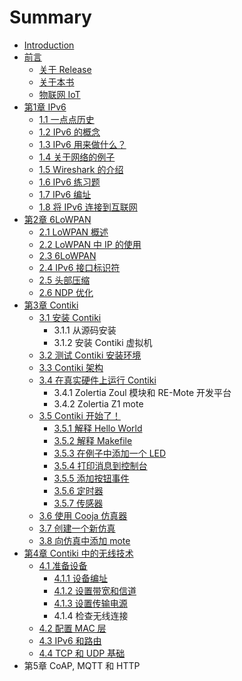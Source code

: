 # Summary

* [Introduction](README.md)
* [前言](0.qian_yan.md)
   * [关于 Release](0_1.guan_yu_release.md)
   * [关于本书](0_2.guan_yu_ben_shu.md)
   * [物联网 IoT](0_3.wu_lian_wang_iot.md)
* [第1章 IPv6](1.di1_zhang_ipv6_md.md)
   * [1.1 一点点历史](1_1.11_yi_dian_dian_li_shi.md)
   * [1.2 IPv6 的概念](1_2.12_ipv6_de_gai_nian.md)
   * [1.3 IPv6 用来做什么？](1_3.13_ipv6_yong_lai_zuo_shi_yao_ff1f.md)
   * [1.4 关于网络的例子](1_4.14_guan_yu_wang_luo_de_li_zi.md)
   * [1.5 Wireshark 的介绍](1_5.15_wireshark_de_jie_shao.md)
   * [1.6 IPv6 练习题](1_6.16_ipv6_lian_xi_ti.md)
   * [1.7 IPv6 编址](1_7.17_ipv6_bian_zhi.md)
   * [1.8 将 IPv6 连接到互联网](1_8.18_jiang_ipv6_lian_jie_dao_hu_lian_wang.md)
* [第2章 6LoWPAN](2.di2_zhang_6lowpan.md)
   * [2.1 LoWPAN 概述](2_1.21_lowpan_gai_shu.md)
   * [2.2 LoWPAN 中 IP 的使用](2_2.22_lowpan_zhong_ip_de_shi_yong.md)
   * [2.3 6LoWPAN](2_3.23_6lowpan.md)
   * [2.4 IPv6 接口标识符](2_4.24_ipv6_jie_kou_biao_shi_fu.md)
   * [2.5 头部压缩](2_5.25_tou_bu_ya_suo.md)
   * [2.6 NDP 优化](2_6.26_ndp_you_hua.md)
* [第3章 Contiki](3.di_3_zhang_contiki.md)
   * [3.1 安装 Contiki](3_1.31_an_zhuang_contiki.md)
       * 3.1.1 从源码安装
       * 3.1.2 安装 Contiki 虚拟机
   * [3.2 测试 Contiki 安装环境](3_2.32_ce_shi_contiki_an_zhuang_huan_jing.md)
   * [3.3 Contiki 架构](3_3.33_contiki_jia_gou.md)
   * [3.4 在真实硬件上运行 Contiki](3_4.34_zai_zhen_shi_ying_jian_shang_yun_xing_contiki.md)
       * 3.4.1 Zolertia Zoul 模块和 RE-Mote 开发平台
       * 3.4.2 Zolertia Z1 mote
   * [3.5 Contiki 开始了！](3_5.35_contiki_kai_shi_le_ff01.md)
       * [3.5.1 解释 Hello World](3_5_1.351_jie_shi_hello_world.md)
       * [3.5.2 解释 Makefile](3_5_2.352_jie_shi_makefile.md)
       * [3.5.3 在例子中添加一个 LED](3_5_3.353_zai_li_zi_zhong_tian_jia_yi_ge_led.md)
       * [3.5.4 打印消息到控制台](3_5_4.354_da_yin_xiao_xi_dao_kong_zhi_tai.md)
       * [3.5.5 添加按钮事件](3_5_5.355_tian_jia_an_niu_shi_jian.md)
       * [3.5.6 定时器](3_5_6.356_ding_shi_qi.md)
       * [3.5.7 传感器](3_5_7.357_chuan_gan_qi.md)
   * [3.6 使用 Cooja 仿真器](3_6.36_shi_yong_cooja_fang_zhen_qi.md)
   * [3.7 创建一个新仿真](3_7.37_chuang_jian_yi_ge_xin_fang_zhen.md)
   * [3.8 向仿真中添加 mote](3_8.38_xiang_fang_zhen_zhong_tian_jia_mote.md)
* [第4章  Contiki 中的无线技术](4.di_4_zhang_contiki_zhong_de_wu_xian_ji_zhu.md)
   * [4.1 准备设备](4_1.41_zhun_bei_she_bei.md)
       * [4.1.1 设备编址](4_1_1.411_she_bei_bian_zhi.md)
       * [4.1.2 设置带宽和信道](4_1_2.412_she_zhi_dai_kuan_he_xin_dao.md)
       * [4.1.3 设置传输电源](4_1_3.413_she_zhi_chuan_shu_dian_yuan.md)
       * 4.1.4 检查无线连接
   * [4.2 配置 MAC 层](4_2.42_pei_zhi_mac_ceng.md)
   * [4.3 IPv6 和路由](4_3.43_ipv6_he_lu_you.md)
   * [4.4 TCP 和 UDP 基础](4_4.44_tcp_he_udp_ji_chu.md)
* 第5章 CoAP, MQTT 和 HTTP


